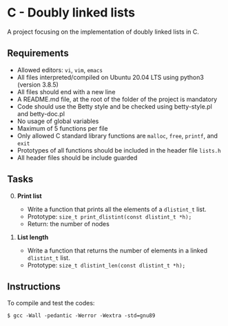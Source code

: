 # C - Doubly linked lists

A project focusing on the implementation of doubly linked lists in C.

## Requirements
- Allowed editors: `vi`, `vim`, `emacs`
- All files interpreted/compiled on Ubuntu 20.04 LTS using python3 (version 3.8.5)
- All files should end with a new line
- A README.md file, at the root of the folder of the project is mandatory
- Code should use the Betty style and be checked using betty-style.pl and betty-doc.pl
- No usage of global variables
- Maximum of 5 functions per file
- Only allowed C standard library functions are `malloc`, `free`, `printf`, and `exit`
- Prototypes of all functions should be included in the header file `lists.h`
- All header files should be include guarded

## Tasks
0. **Print list**
   - Write a function that prints all the elements of a `dlistint_t` list.
   - Prototype: `size_t print_dlistint(const dlistint_t *h);`
   - Return: the number of nodes

1. **List length**
   - Write a function that returns the number of elements in a linked `dlistint_t` list.
   - Prototype: `size_t dlistint_len(const dlistint_t *h);`

## Instructions
To compile and test the codes:
```
$ gcc -Wall -pedantic -Werror -Wextra -std=gnu89 

